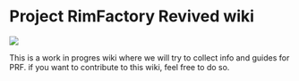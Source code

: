 # Project RimFactory Revived wiki
![](https://github.com/zymex22/Project-RimFactory-Revived/blob/master/About/Preview.png?raw=true)

This is a work in progres wiki where we will try to collect info and guides for PRF.
if you want to contribute to this wiki, feel free to do so.